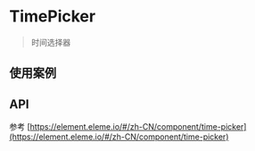 # TimePicker

> 时间选择器

## 使用案例

<dumi-previewer demoPath="guide/time-picker" />

## API

参考 [https://element.eleme.io/#/zh-CN/component/time-picker](https://element.eleme.io/#/zh-CN/component/time-picker)
